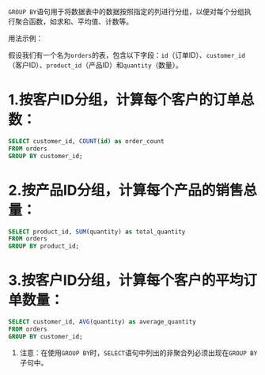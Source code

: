 `GROUP BY`语句用于将数据表中的数据按照指定的列进行分组，以便对每个分组执行聚合函数，如求和、平均值、计数等。

用法示例：

假设我们有一个名为`orders`的表，包含以下字段：`id`（订单ID）、`customer_id`（客户ID）、`product_id`（产品ID）和`quantity`（数量）。

# 1.按客户ID分组，计算每个客户的订单总数：

```sql
SELECT customer_id, COUNT(id) as order_count
FROM orders
GROUP BY customer_id;
```

# 2.按产品ID分组，计算每个产品的销售总量：

```sql
SELECT product_id, SUM(quantity) as total_quantity
FROM orders
GROUP BY product_id;
```

# 3.按客户ID分组，计算每个客户的平均订单数量：

```sql
SELECT customer_id, AVG(quantity) as average_quantity
FROM orders
GROUP BY customer_id;
```

1. 注意：在使用`GROUP BY`时，`SELECT`语句中列出的非聚合列必须出现在`GROUP BY`子句中。